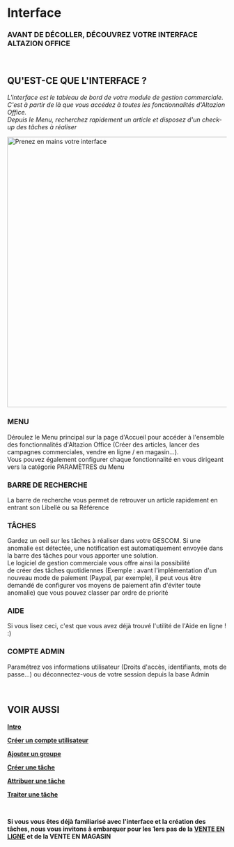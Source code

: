 # Interface


<h3 ><strong>AVANT DE D&Eacute;COLLER, D&Eacute;COUVREZ VOTRE INTERFACE ALTAZION OFFICE</strong></h3>
<p>&nbsp;</p>


<h2>QU'EST-CE QUE L'INTERFACE ?</h2>
<p><em><span >L'interface est le tableau de bord de votre module de gestion commerciale. C'est &agrave; partir de l&agrave; que vous acc&eacute;dez &agrave; toutes les fonctionnalit&eacute;s d'Altazion Office. </span></em><br /><em><span >Depuis le&nbsp;Menu, recherchez rapidement un article et disposez d'un check-up des t&acirc;ches &agrave; r&eacute;aliser</span></em></p>


<p><img src="https://datasimplemente.blob.core.windows.net/aide/Tuto1%20Compress%C3%A9.gif" alt="Prenez en mains votre interface" width="1100" height="619" /></p>


<h3>MENU</h3>
<p>D&eacute;roulez le Menu principal sur la page d'Accueil pour&nbsp;acc&eacute;der &agrave; l'ensemble des fonctionnalit&eacute;s&nbsp;d'Altazion Office&nbsp;(Cr&eacute;er des articles, lancer des campagnes commerciales, vendre en ligne / en magasin...).&nbsp;<br />Vous pouvez &eacute;galement&nbsp;configurer chaque fonctionnalit&eacute;&nbsp;en vous dirigeant vers la cat&eacute;gorie&nbsp;PARAM&Egrave;TRES&nbsp;du Menu</p>
<h3>BARRE DE RECHERCHE</h3>
<p>La barre de recherche vous permet de&nbsp;retrouver un article rapidement&nbsp;en entrant son&nbsp;Libell&eacute;&nbsp;ou sa&nbsp;R&eacute;f&eacute;rence</p>
<h3>T&Acirc;CHES</h3>
<p>Gardez un oeil sur les t&acirc;ches &agrave; r&eacute;aliser&nbsp;dans votre GESCOM. Si une anomalie est d&eacute;tect&eacute;e,&nbsp;une notification est automatiquement envoy&eacute;e&nbsp;dans la barre des t&acirc;ches pour vous apporter une solution.&nbsp;<br />Le logiciel de gestion commerciale vous offre ainsi la possibilit&eacute; de&nbsp;cr&eacute;er&nbsp;des&nbsp;t&acirc;ches quotidiennes&nbsp;(Exemple&nbsp;: avant l'impl&eacute;mentation d'un nouveau mode de paiement (Paypal, par exemple), il peut vous &ecirc;tre demand&eacute; de configurer vos moyens de paiement afin d'&eacute;viter toute anomalie) que vous pouvez&nbsp;classer par ordre de priorit&eacute;</p>
<h3>AIDE</h3>
<p>Si vous lisez ceci, c'est que vous avez d&eacute;j&agrave; trouv&eacute; l'utilit&eacute; de l'Aide en ligne&nbsp;! :)</p>
<h3>COMPTE ADMIN</h3>
<p>Param&eacute;trez vos&nbsp;informations utilisateur&nbsp;(Droits d'acc&egrave;s, identifiants, mots de passe...) ou d&eacute;connectez-vous de votre session depuis la base Admin</p>


<p>&nbsp;</p>
<h2>VOIR AUSSI</h2>
<p><span style="text-decoration: underline;"><strong><a title="Intro" href="/fr-fr/start/interface/default.md">Intro</a></strong></span></p>
<p><a title="Cr&eacute;er un compte utilisateur" href="/fr-fr/start/interface/creer-compte.md"><strong><span style="text-decoration: underline;">Cr&eacute;er un compte utilisateur</span></strong></a></p>
<p><a title="Ajouter un groupe" href="/fr-fr/start/interface/add-group.md"><strong><span style="text-decoration: underline;">Ajouter un groupe</span></strong></a></p>
<p><a title="Cr&eacute;er une t&acirc;che" href="/fr-fr/start/interface/edit-tasks.md"><strong><span style="text-decoration: underline;">Cr&eacute;er une t&acirc;che</span></strong></a></p>
<p><a title="Attribuer une t&acirc;che" href="/fr-fr/start/interface/attribuer-task.md"><strong><span style="text-decoration: underline;">Attribuer une t&acirc;che</span></strong></a></p>
<p><a title="Traiter une t&acirc;che" href="/fr-fr/start/interface/use-tasks.md"><strong><span style="text-decoration: underline;">Traiter une t&acirc;che</span></strong></a></p>
<p >&nbsp;</p>
<p ><strong><span >Si vous vous &ecirc;tes d&eacute;j&agrave; familiaris&eacute; avec l'interface et la cr&eacute;ation des t&acirc;ches, nous vous invitons &agrave; embarquer pour les 1ers pas de la <a title="VENTE EN LIGNE" href="/fr-fr/start/vente-online/">VENTE EN LIGNE</a> et de la&nbsp;VENTE EN MAGASIN</span></strong></p>

